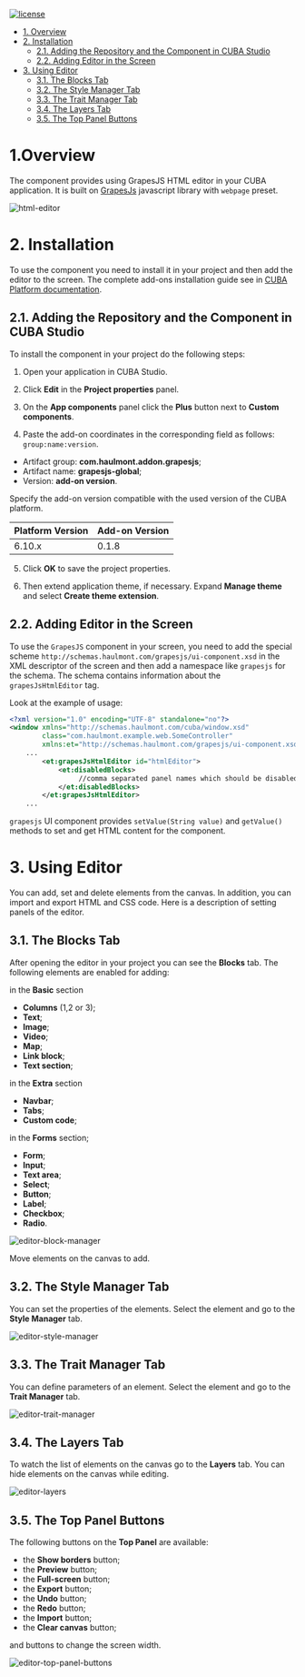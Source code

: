 [![license](https://img.shields.io/badge/license-Apache%20License%202.0-blue.svg?style=flat)](http://www.apache.org/licenses/LICENSE-2.0)

- [1. Overview](#overview)
- [2. Installation](#installaton)
  - [2.1. Adding the Repository and the Component in CUBA Studio](#adding-studio)
  - [2.2. Adding Editor in the Screen](#adding-screen)
- [3. Using Editor](#using-editor)
  - [3.1. The Blocks Tab](#blocks)
  - [3.2. The Style Manager Tab](#style)
  - [3.3. The Trait Manager Tab](#trait)
  - [3.4. The Layers Tab](#layers)
  - [3.5. The Top Panel Buttons](#buttons)

# 1.Overview <a name="overview"></a>

The component provides using GrapesJS HTML editor in your CUBA application. It is built on [GrapesJs](https://grapesjs.com/) javascript library with `webpage` preset.

![html-editor](img/editor.gif)

# 2. Installation <a name="installation"></a>

To use the component you need to install it in your project and then add the editor to the screen. The complete add-ons installation guide see in [CUBA Platform documentation](https://doc.cuba-platform.com/manual-latest/app_components_usage.html).

## 2.1. Adding the Repository and the Component in CUBA Studio <a name="adding-studio"></a>

To install the component in your project do the following steps:

1. Open your application in CUBA Studio.

2. Click **Edit** in the **Project properties** panel.

3. On the **App components** panel click the **Plus** button next to **Custom components**.

4. Paste the add-on coordinates in the corresponding field as follows: `group:name:version`.

 - Artifact group: **com.haulmont.addon.grapesjs**;
 - Artifact name: **grapesjs-global**;
 - Version: **add-on version**.

Specify the add-on version compatible with the used version of the CUBA platform.

| Platform Version | Add-on Version |
|------------------|----------------|
| 6.10.x           | 0.1.8          |

5. Click **OK** to save the project properties.

6. Then extend application theme, if necessary. Expand **Manage theme** and select **Create theme extension**.

## 2.2. Adding Editor in the Screen <a name="adding-screen"></a>

To use the `GrapesJS` component in your screen, you need to add the special scheme `http://schemas.haulmont.com/grapesjs/ui-component.xsd` in the XML descriptor of the screen and then add a namespace like `grapesjs` for the schema. The schema contains information about the `grapesJsHtmlEditor` tag.

Look at the example of usage:

```xml
<?xml version="1.0" encoding="UTF-8" standalone="no"?>
<window xmlns="http://schemas.haulmont.com/cuba/window.xsd"
        class="com.haulmont.example.web.SomeController"
        xmlns:et="http://schemas.haulmont.com/grapesjs/ui-component.xsd">
    ...
        <et:grapesJsHtmlEditor id="htmlEditor">
            <et:disabledBlocks>
                 //comma separated panel names which should be disabled, for example "map,tabs"
            </et:disabledBlocks>
        </et:grapesJsHtmlEditor>
    ...
```

`grapesjs` UI component provides `setValue(String value)` and `getValue()` methods to set and get HTML content for the component.

# 3. Using Editor <a name="using-editor"></a>

You can add, set and delete elements from the canvas. In addition, you can import and export HTML and CSS code. Here is a description of setting panels of the editor.

## 3.1. The Blocks Tab <a name="blocks"></a>

After opening the editor in your project you can see the **Blocks** tab. The following elements are enabled for adding:

in the **Basic** section
 - **Columns** (1,2 or 3);
 - **Text**;
 - **Image**;
 - **Video**;
 - **Map**;
 - **Link block**;
 - **Text section**;

in the **Extra** section
 - **Navbar**;
 - **Tabs**;
 - **Custom code**;


in the **Forms** section;
 - **Form**;
 - **Input**;
 - **Text area**;
 - **Select**;
 - **Button**;
 - **Label**;
 - **Checkbox**;
 - **Radio**.

![editor-block-manager](img/editor-block-manager.png)

Move elements on the canvas to add.

## 3.2. The Style Manager Tab <a name="style"></a>

You can set the properties of the elements. Select the element and go to the **Style Manager** tab.

![editor-style-manager](img/editor-style-manager.png)


## 3.3. The Trait Manager Tab <a name="trait"></a>

You can define parameters of an element. Select the element and go to the **Trait Manager** tab.

![editor-trait-manager](img/editor-trait-manager.png)

## 3.4. The Layers Tab <a name="layers"></a>

To watch the list of elements on the canvas go to the **Layers** tab. You can hide elements on the canvas while editing.

![editor-layers](img/editor-layers.png)

 ## 3.5. The Top Panel Buttons <a name="buttons"></a>

 The following buttons on the **Top Panel** are available:
- the **Show borders** button;
- the **Preview** button;
- the **Full-screen** button;
- the **Export** button;
- the **Undo** button;
- the **Redo** button;
- the **Import** button;
- the **Clear canvas** button;

and buttons to change the screen width.

![editor-top-panel-buttons](img/editor-top-panel-buttons.png)
